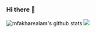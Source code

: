### Hi there 👋

<!--
**mfakharealam/mfakharealam** is a ✨ _special_ ✨ repository because its `README.md` (this file) appears on your GitHub profile.

Here are some ideas to get you started:

- 🔭 I’m currently working on ...
- 🌱 I’m currently learning ...
- 👯 I’m looking to collaborate on ...
- 🤔 I’m looking for help with ...
- 💬 Ask me about ...
- 📫 How to reach me: ...
- 😄 Pronouns: ...
- ⚡ Fun fact: ...
-->
![mfakharealam's github stats](https://github-readme-stats.vercel.app/api?username=mfakharealam&show_icons=true&theme=dark)
![](https://komarev.com/ghpvc/?username=mfakharealam)
